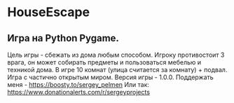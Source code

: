 # HouseEscape
## Игра на Python Pygame.
Цель игры - сбежать из дома любым способом.
Игроку противостоит 3 врага, он может собирать предметы и пользоваться мебелью
и техникой дома.
В игре 10 комнат (улица считается за комнату) + подвал.
Игра с частично открытым миром.
Версия игры - 1.0.0.
Поддержать меня - https://boosty.to/sergey_pelmen
Или так: https://www.donationalerts.com/r/sergeyprojects                     

